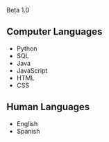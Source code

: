 Beta 1.0

## Computer Languages
- Python
- SQL
- Java
- JavaScript
- HTML
- CSS

## Human Languages
- English
- Spanish
